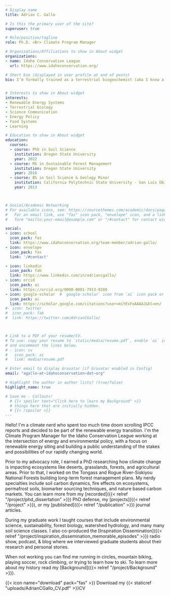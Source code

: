 ```yaml
---
# Display name
title: Adrian C. Gallo

# Is this the primary user of the site?
superuser: true 

# Role/position/tagline
role: Ph.D. <Br> Climate Program Manager

# Organizations/Affiliations to show in About widget
organizations:
- name: Idaho Conservation League
  url: https://www.idahoconservation.org/

# Short bio (displayed in user profile at end of posts)
bio: I’m formally trained as a terrestrial biogeochemist (aka I know a lot about how dirt controls ecosystems). My current role involves the intersection of energy and environmental policy, and trying to get the renewable energy transition to hurry up in the most equitable way possible. Outside of the office you can find me running, mountain biking, rock climbing, or playing soccer.


# Interests to show in About widget
interests:
- Renewable Energy Systems
- Terrestrial Ecology
- Science Communication
- Energy Policy
- Food Systems
- Learning

# Education to show in About widget
education:
  courses:
  - course: PhD in Soil Science
    institution: Oregon State University
    year: 2022
  - course: MS in Sustainable Forest Management
    institution: Oregon State University
    year: 2016
  - course: BS in Soil Science & Geology Minor
    institution: California Polytechnic State University - San Luis Obispo
    year: 2013



# Social/Academic Networking
# For available icons, see: https://sourcethemes.com/academic/docs/page-builder/#icons
#   For an email link, use "fas" icon pack, "envelope" icon, and a link in the
#   form "mailto:your-email@example.com" or "/#contact" for contact widget.

social:
- icon: school
  icon_pack: fas
  link: https://www.idahoconservation.org/team-member/adrian-gallo/ 
- icon: envelope
  icon_pack: fas
  link: '/#contact'

- icon: linkedin
  icon_pack: fab
  link: https://www.linkedin.com/in/adriancgallo/
- icon: orcid
  icon_pack: ai
  link: https://orcid.org/0000-0001-7913-9280
- icon: google-scholar  # `google-scholar` icon from `ai` icon pack or graduation-cap with the fas pack 
  icon_pack: ai
  link: https://scholar.google.com/citations?user=miYEsFoAAAAJ&hl=en/
#- icon: twitter
#  icon_pack: fab
#  link: https://twitter.com/AdrianCGallo/



# Link to a PDF of your resume/CV.
# To use: copy your resume to `static/media/resume.pdf`, enable `ai` icons in `params.toml`, 
# and uncomment the lines below.
# - icon: cv
#   icon_pack: ai
#   link: media/resume.pdf

# Enter email to display Gravatar (if Gravatar enabled in Config)
email: "agallo~at~idahoconservation~dot~org"

# Highlight the author in author lists? (true/false)
highlight_name: true

# Save me - Callouts! 
  # {{< spoiler text="Click here to learn my Background" >}}
  # things here that are initially hidden. 
  # {{< /spoiler >}} 
---
```

Hello! I'm a climate nerd who spent too much time doom scrolling IPCC reports and decided to be part of the renewable energy transition. I'm the Climate Program Manager for the Idaho Conservation League working at the intersection of energy and environmental policy, with a focus on renewable energy siting and building a public understanding of the stakes and possibilities of our rapidly changing world.

Prior to my advocacy role, I earned a PhD researching how climate change is impacting ecosystems like deserts, grasslands, forests, and agricultural areas. Prior to that, I worked on the Tongass and Rogue River-Siskiyou National Forests  building long-term forest management plans. My nerdy specialties include soil carbon dynamics, fire effects on ecosystems, permafrost soils, biomarker sourcing techniques, and nature based carbon markets. You can learn more from my [recorded]({{< relref "/project/phd_dissertation" >}}) PhD defense, my [projects]({{< relref "/project" >}}), or my [published]({{< relref "/publication" >}}) journal articles.  

During my graduate work I taught courses that include environmental science, sustainability, forest biology, watershed hydrology, and many many soil science classes. I also co-produced the [Inspiration Dissemination]({{< relref "/project/inspiration_dissemination_memorable_episodes" >}}) radio show, podcast, & blog where we interviewed graduate students about their research and personal stories.
<Br>
  
When not working you can find me running in circles, mountain biking, playing soccer, rock climbing, or trying to learn how to ski. To learn more about my history read my [Background]({{< relref "/project/Background" >}}).
<Br> 

{{< icon name="download" pack="fas" >}} Download my {{< staticref "uploads/AdrianCGallo_CV.pdf" >}}CV
